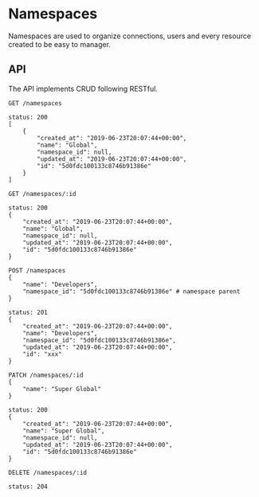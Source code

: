 # Namespaces

Namespaces are used to organize connections, users and every resource created to be easy to manager.

## API

The API implements CRUD following RESTful.

    GET /namespaces

    status: 200
    [
        {
            "created_at": "2019-06-23T20:07:44+00:00",
            "name": "Global",
            "namespace_id": null,
            "updated_at": "2019-06-23T20:07:44+00:00",
            "id": "5d0fdc100133c8746b91386e"
        }
    ]
    
    GET /namespaces/:id

    status: 200
    {
        "created_at": "2019-06-23T20:07:44+00:00",
        "name": "Global",
        "namespace_id": null,
        "updated_at": "2019-06-23T20:07:44+00:00",
        "id": "5d0fdc100133c8746b91386e"
    }

    POST /namespaces
    {
        "name": "Developers",
        "namespace_id": "5d0fdc100133c8746b91386e" # namespace parent
    }

    status: 201
    {
        "created_at": "2019-06-23T20:07:44+00:00",
        "name": "Developers",
        "namespace_id": "5d0fdc100133c8746b91386e",
        "updated_at": "2019-06-23T20:07:44+00:00",
        "id": "xxx"
    }

    PATCH /namespaces/:id
    {
        "name": "Super Global"
    }

    status: 200
    {
        "created_at": "2019-06-23T20:07:44+00:00",
        "name": "Super Global",
        "namespace_id": null,
        "updated_at": "2019-06-23T20:07:44+00:00",
        "id": "5d0fdc100133c8746b91386e"
    }

    DELETE /namespaces/:id
    
    status: 204
